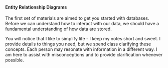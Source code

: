 #### Entity Relationship Diagrams

The first set of materials are aimed to get you started with databases.  Before we can understand how to interact with our data, we should have a fundamental understanding of how data are stored.  

You will notice that I like to simplify life - I keep my notes short and sweet.  I provide details to things you need, but we spend class clarifying these concepts.  Each person may resonate with information in a different way.  I am here to assist with misconceptions and to provide clarification whenever possible.
